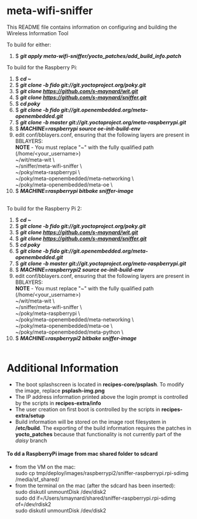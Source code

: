meta-wifi-sniffer
==============

This README file contains information on configuring and building the Wireless Information Tool

To build for either:<br>
1) $ <b><i>git apply meta-wifi-sniffer/yocto_patches/add_build_info.patch</i></b><br>


To build for the Raspberry Pi:<br>
1) $ <b><i>cd ~</i></b><br>
2) $ <b><i>git clone -b fido git://git.yoctoproject.org/poky.git</i></b><br>
3) $ <b><i>git clone https://github.com/s-maynard/wit.git</i></b><br>
4) $ <b><i>git clone https://github.com/s-maynard/sniffer.git</i></b><br>
5) $ <b><i>cd poky</i></b><br>
6) $ <b><i>git clone -b fido git://git.openembedded.org/meta-openembedded.git</i></b><br>
7) $ <b><i>git clone -b master git://git.yoctoproject.org/meta-raspberrypi.git</i></b><br>
8) $ <b><i>MACHINE=raspberrypi source oe-init-build-env</i></b><br>
9) edit conf/bblayers.conf, ensuring that the following layers are present in BBLAYERS:<br>
<b>NOTE</b> - You must replace "~" with the fully qualified path (/home/&lt;your_username&gt;)<br>
  ~/wit/meta-wit \\<br>
  ~/sniffer/meta-wifi-sniffer \\<br>
  ~/poky/meta-raspberrypi \\<br>
  ~/poky/meta-openembedded/meta-networking \\<br>
  ~/poky/meta-openembedded/meta-oe \\<br>
10) $ <b><i>MACHINE=raspberrypi bitbake sniffer-image</i></b><br><br>


To build for the Raspberry Pi 2:<br>
1) $ <b><i>cd ~</i></b><br>
2) $ <b><i>git clone -b fido git://git.yoctoproject.org/poky.git</i></b><br>
3) $ <b><i>git clone https://github.com/s-maynard/wit.git</i></b><br>
4) $ <b><i>git clone https://github.com/s-maynard/sniffer.git</i></b><br>
5) $ <b><i>cd poky</i></b><br>
6) $ <b><i>git clone -b fido git://git.openembedded.org/meta-openembedded.git</i></b><br>
7) $ <b><i>git clone -b master git://git.yoctoproject.org/meta-raspberrypi.git</i></b><br>
8) $ <b><i>MACHINE=raspberrypi2 source oe-init-build-env</i></b><br>
9) edit conf/bblayers.conf, ensuring that the following layers are present in BBLAYERS:<br>
<b>NOTE</b> - You must replace "~" with the fully qualified path (/home/&lt;your_username&gt;)<br>
  ~/wit/meta-wit \\<br>
  ~/sniffer/meta-wifi-sniffer \\<br>
  ~/poky/meta-raspberrypi \\<br>
  ~/poky/meta-openembedded/meta-networking \\<br>
  ~/poky/meta-openembedded/meta-oe \\<br>
  ~/poky/meta-openembedded/meta-python \\<br>
10) $ <b><i>MACHINE=raspberrypi2 bitbake sniffer-image</i></b><br><br>



Additional Information
==============

- The boot splashscreen is located in <b>recipes-core/psplash</b>.  To modify the image, replace <b>psplash-img.png</b><br>
- The IP address information printed above the login prompt is controlled by the scripts in <b>recipes-extra/info</b><br>
- The user creation on first boot is controlled by the scripts in <b>recipes-extra/setup</b><br>
- Build information will be stored on the image root filesystem in <b>/etc/build</b>.  The exporting of the build information requires the patches in <b>yocto_patches</b> because that functionality is not currently part of the <i>daisy</i> branch<br>

#### To dd a RaspberryPi image from mac shared folder to sdcard
- from the VM on the mac:<br>
sudo cp tmp/deploy/images/raspberrypi2/sniffer-raspberrypi.rpi-sdimg /media/sf_shared/<br>
- from the terminal on the mac (after the sdcard has been inserted):<br>
sudo diskutil unmountDisk /dev/disk2<br>
sudo dd if=/Users/smaynard/shared/sniffer-raspberrypi.rpi-sdimg of=/dev/rdisk2<br>
sudo diskutil unmountDisk /dev/disk2<br>
